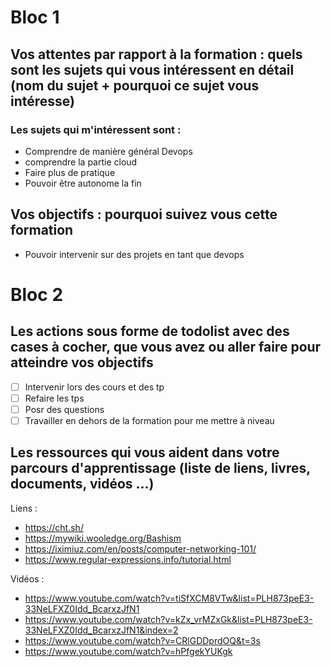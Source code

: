 # Bloc 1
## Vos attentes par rapport à la formation : quels sont les sujets qui vous intéressent en détail (nom du sujet + pourquoi ce sujet vous intéresse)

### Les sujets qui m'intéressent sont :

* Comprendre de manière général Devops 
* comprendre la partie cloud 
* Faire plus de pratique 
* Pouvoir être autonome la fin

## Vos objectifs : pourquoi suivez vous cette formation

* Pouvoir intervenir sur des projets en tant que devops

# Bloc 2
## Les actions sous forme de todolist avec des cases à cocher, que vous avez ou aller faire pour atteindre vos objectifs

- [ ] Intervenir lors des cours et des tp
- [ ] Refaire les tps 
- [ ] Posr des questions
- [ ] Travailler en dehors de la formation pour me mettre à niveau

## Les ressources qui vous aident dans votre parcours d'apprentissage (liste de liens, livres, documents, vidéos ...)

Liens : 
* https://cht.sh/
* https://mywiki.wooledge.org/Bashism
* https://iximiuz.com/en/posts/computer-networking-101/
* https://www.regular-expressions.info/tutorial.html

Vidéos :
* https://www.youtube.com/watch?v=tiSfXCM8VTw&list=PLH873peE3-33NeLFXZ0Idd_BcarxzJfN1
* https://www.youtube.com/watch?v=kZx_vrMZxGk&list=PLH873peE3-33NeLFXZ0Idd_BcarxzJfN1&index=2
* https://www.youtube.com/watch?v=CRlGDDprdOQ&t=3s
* https://www.youtube.com/watch?v=hPfgekYUKgk 
